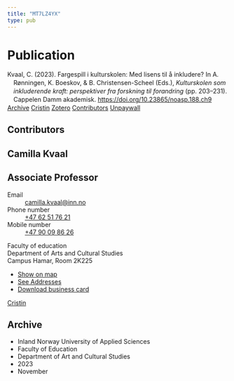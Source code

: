 ```yaml
---
title: "MT7LZ4YX"
type: pub
---
```

<h1>Publication</h1>
<article id="csl-bib-container-MT7LZ4YX" class="csl-bib-container">
  <div class="csl-bib-body" style="line-height: 1.35; padding-left: 1em; text-indent:-1em;">
  <div class="csl-entry">Kvaal, C. (2023). Fargespill i kulturskolen: Med lisens til &#xE5; inkludere? In A. R&#xF8;nningen, K. Boeskov, &amp; B. Christensen-Scheel (Eds.), <i>Kulturskolen som inkluderende kraft: perspektiver fra forskning til forandring</i> (pp. 203&#x2013;231). Cappelen Damm akademisk. <a href="https://doi.org/10.23865/noasp.188.ch9">https://doi.org/10.23865/noasp.188.ch9</a></div>
</div>
  <div class="csl-bib-buttons">
    <a href="#taxonomy-article-MT7LZ4YX" class="csl-bib-button">Archive</a>
    <a href="https://app.cristin.no/results/show.jsf?id=2206883" alt="Cristin URL" class="csl-bib-button">Cristin</a>
    <a href="http://zotero.org/groups/5402882/items/MT7LZ4YX" alt="Zotero URL" class="csl-bib-button">Zotero</a>
    <a href="#contributors-article-MT7LZ4YX" class="csl-bib-button">Contributors</a>
    <a href="https://press.nordicopenaccess.no/index.php/noasp/catalog/download/188/1016/8616" class="csl-bib-button">Unpaywall</a>
  </div>
  <div id="csl-bib-meta-container-MT7LZ4YX"></div>
</article>
<div id="csl-bib-meta-MT7LZ4YX" class="csl-bib-meta">
  <article id="contributors-article-MT7LZ4YX" class="contributors-article">
    <h1>Contributors</h1>
    <div class="personas"> <div class="vrtx-hinn-person-card"> <div class="photo"> <i class="lar la-user-circle missing-person"></i> </div> <div class="info"> <hgroup><h1>Camilla Kvaal</h1> <h2>Associate Professor</h2> </hgroup><dl> <dt>Email</dt> <dd> <a href="mailto:camilla.kvaal@inn.no">camilla.kvaal@inn.no</a> </dd> <dt>Phone number</dt> <dd><a href="tel:+4762517621"> +47 62 51 76 21 </a></dd> <dt>Mobile number</dt> <dd><a href="tel:+4790098626"> +47 90 09 86 26 </a></dd> </dl> <p> Faculty of education<br> Department of Arts and Cultural Studies<br> Campus Hamar, Room 2K225 </p> <ul class="vrtx-hinn-links"> <li><a href="https://www.google.com/maps?q=60.79677,11.07479">Show on map</a></li> <li><a href="https://www.inn.no/english/find-an-employee/camilla-kvaal.html#vrtx-hinn-addresses">See Addresses</a></li> <li><a href="https://www.inn.no/english/find-an-employee/camilla-kvaal.html?vrtx=vcf">Download business card</a></li> </ul> </div> </div> <a href="https://app.cristin.no/persons/show.jsf?id=590199" alt="Cristin URL" class="personas-cristin">Cristin</a> </div>
  </article>
  <article id="taxonomy-article-MT7LZ4YX" class="taxonomy-article">
    <h1>Archive</h1>
    <ul>
      <li>Inland Norway University of Applied Sciences</li>
      <li>Faculty of Education</li>
      <li>Department of Art and Cultural Studies</li>
      <li>2023</li>
      <li>November</li>
    </ul>
  </article>
</div>
